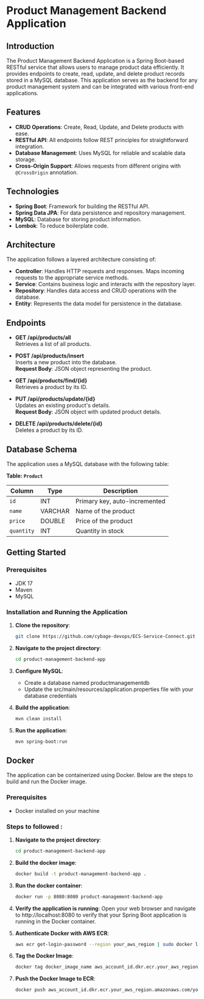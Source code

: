 # Product Management Backend Application

## Introduction

The Product Management Backend Application is a Spring Boot-based RESTful service that allows users to manage product data efficiently. It provides endpoints to create, read, update, and delete product records stored in a MySQL database. This application serves as the backend for any product management system and can be integrated with various front-end applications.

## Features

- **CRUD Operations**: Create, Read, Update, and Delete products with ease.
- **RESTful API**: All endpoints follow REST principles for straightforward integration.
- **Database Management**: Uses MySQL for reliable and scalable data storage.
- **Cross-Origin Support**: Allows requests from different origins with `@CrossOrigin` annotation.

## Technologies

- **Spring Boot**: Framework for building the RESTful API.
- **Spring Data JPA**: For data persistence and repository management.
- **MySQL**: Database for storing product information.
- **Lombok**: To reduce boilerplate code.

## Architecture

The application follows a layered architecture consisting of:

- **Controller**: Handles HTTP requests and responses. Maps incoming requests to the appropriate service methods.
- **Service**: Contains business logic and interacts with the repository layer.
- **Repository**: Handles data access and CRUD operations with the database.
- **Entity**: Represents the data model for persistence in the database.

## Endpoints

- **GET /api/products/all**  
  Retrieves a list of all products.

- **POST /api/products/insert**  
  Inserts a new product into the database.  
  **Request Body**: JSON object representing the product.

- **GET /api/products/find/{id}**  
  Retrieves a product by its ID.

- **PUT /api/products/update/{id}**  
  Updates an existing product's details.  
  **Request Body**: JSON object with updated product details.

- **DELETE /api/products/delete/{id}**  
  Deletes a product by its ID.

## Database Schema

The application uses a MySQL database with the following table:

**Table: `Product`**

| Column    | Type    | Description                   |
|-----------|---------|-------------------------------|
| `id`      | INT     | Primary key, auto-incremented  |
| `name`    | VARCHAR | Name of the product            |
| `price`   | DOUBLE  | Price of the product           |
| `quantity`| INT     | Quantity in stock              |

## Getting Started

### Prerequisites

- JDK 17
- Maven
- MySQL

### Installation and Running the Application

1. **Clone the repository**:

   ```bash
   git clone https://github.com/cybage-devops/ECS-Service-Connect.git

2. **Navigate to the project directory**:

   ```bash
   cd product-management-backend-app

3. **Configure MySQL**:
   - Create a database named productmanagementdb
   - Update the src/main/resources/application.properties file with your database credentials

4. **Build the application**:
   
   ```bash
   mvn clean install

5. **Run the application**:

   ```bash
   mvn spring-boot:run

## Docker

The application can be containerized using Docker. Below are the steps to build and run the Docker image.

### Prerequisites

- Docker installed on your machine

### Steps to followed :

1. **Navigate to the project directory**:

   ```bash
   cd product-management-backend-app

2. **Build the docker image**:

   ```bash
   docker build -t product-management-backend-app .

3. **Run the docker container**:

   ```bash
   docker run -p 8080:8080 product-management-backend-app

4. **Verify the application is running**:
  Open your web browser and navigate to http://localhost:8080 to verify that your Spring Boot application is running in the Docker container.

5. **Authenticate Docker with AWS ECR**:

   ```bash
   aws ecr get-login-password --region your_aws_region | sudo docker login --username AWS --password-stdin your_aws_account_id.dkr.ecr.your_aws_region.amazonaws.com

7. **Tag the Docker Image**:

   ```bash
   docker tag docker_image_name aws_account_id.dkr.ecr.your_aws_region.amazonaws.com/your_ECR_repository:tag

7. **Push the Docker Image to ECR**:

   ```bash
   docker push aws_account_id.dkr.ecr.your_aws_region.amazonaws.com/your_ECR_repository:tag



